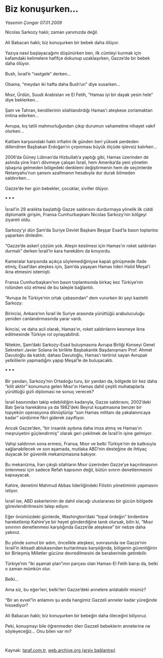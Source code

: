 # Biz konuşurken...

*Yasemin Çongar 07.01.2009*

<div class="taraf_structure_2col_1zq">
<div class="margen_n">



 <p>Nicolas Sarkozy haklı; zaman yanımızda değil. <br/><br/>Ali Babacan haklı; biz konuşurken bir bebek daha ölüyor. <br/><br/>Yazıya nasıl başlayacağımı düşünürken ben, ilk cümleyi kurmak için kafamdaki kelimelere hafifçe dokunup uzaklaşırken, Gazze’de bir bebek daha ölüyor. <br/><br/>Bush, İsrail’e “rastgele” derken... <br/><br/>Obama, “meydan iki hafta daha Bush’un” diye susarken... <br/><br/>Mısır, Ürdün, Suudi Arabistan ve El Fetih, “Hamas iyi bir dayak yesin hele” diye beklerken... <br/><br/>Şam ve Tahran, kendilerinin silahlandırdığı Hamas’ı ateşkese zorlamaktan imtina ederken... <br/><br/>Avrupa, kış tatili mahmurluğundan çıkıp durumun vahametine nihayet vakıf olurken... <br/><br/>Katliam karşısındaki haklı infialini ilk günden beri yüksek perdeden dillendiren Başbakan Erdoğan’ın çırpınması büyük ölçüde işlevsiz kalırken... <br/><br/>2006’da Güney Lübnan’da Hizbullah’a yaptığı gibi, Hamas üzerinden de aslında yine İran’ı dövmeye çalışan İsrail, hem Amerika’da yeni yönetim işbaşına gelmeden bölgedeki denklemi değiştirmenin hem de seçimlerde Netanyahu’nun şansını azaltmanın hesabıyla dur durak bilmeden saldırırken... <br/><br/>Gazze’de her gün bebekler, çocuklar, siviller ölüyor.<b> <br/><br/>* * *</b> <br/><br/>İsrail’in 29 aralıkta başlattığı Gazze saldırısını durdurmaya yönelik ilk ciddi diplomatik girişim, Fransa Cumhurbaşkanı Nicolas Sarkozy’nin bölgeyi ziyareti oldu. <br/><br/>Sarkozy’yi dün Şam’da Suriye Devlet Başkanı Beşşar Esad’la basın toplantısı yaparken dinledim. <br/><br/>“Gazze’de askerî çözüm yok. Ateşin kesilmesi için Hamas’ın roket saldırıları durmalı” derken İsrail’in kara harekâtını da kınıyordu. <br/><br/>Kameralar karşısında açıkça söylemediğiniyse kapalı görüşmede ifade etmiş; Esad’dan ateşkes için, Şam’da yaşayan Hamas lideri Halid Meşal’i ikna etmesini istemişti. <br/><br/>Fransa Cumhurbaşkanı’nın basın toplantısında birkaç kez Türkiye’nin rolünden söz etmesi de bu taleple bağlantılı. <br/><br/>“Avrupa ile Türkiye’nin ortak çabasından” dem vururken iki şeyi kastetti Sarkozy: <br/><br/>Birincisi, Ankara’nın İsrail ile Suriye arasında yürüttüğü arabuluculuğu yeniden canlandırmasında yarar vardı. <br/><br/>İkincisi, ve daha acil olarak, Hamas’ın, roket saldırılarını kesmeye ikna edilmesinde Türkiye rol oynayabilirdi. <br/><br/>Nitekim, Şam’daki Sarkozy-Esad buluşmasına Avrupa Birliği Konseyi Genel Sekreteri Javier Solana ile birlikte Başbakanlık Başdanışmanı Prof. Ahmet Davutoğlu da katıldı; dahası Davutoğlu, Hamas’ı terörist sayan Avrupalı yetkililerin yapmadığını yapıp Meşal’le de buluşacaktı. <b><br/><br/>* * *</b> <br/><br/>Bir yandan, Sarkozy’nin Ortadoğu turu, bir yandan da, bölgede bir kez daha “kilit aktör” konumuna gelen Mısır’ın Hamas dahil çeşitli muhataplarla yürüttüğü gizli diplomasi ne sonuç verecek? <br/><br/>İsrail basınından takip edebildiğim kadarıyla, Gazze saldırısını, 2002’deki Batı Şeria harekâtına ya da 1982’deki Beyrut kuşatmasına benzer bir topyekûn operasyona dönüştürüp “son Hamas militanı da yakalanıncaya kadar” sürdürme fikri giderek zayıflıyor. <br/><br/>Ancak Gazze’den, “bir insanlık ayıbına daha imza atmış ve Hamas’ın meşruiyetini güçlendirmiş” olarak geri çekilmek de İsrail’in işine gelmiyor. <br/><br/>Vahşi saldırının sona ermesi, Fransa, Mısır ve belki Türkiye’nin de katkısıyla sağlanabilecek ve son aşamada, mutlaka ABD’nin desteğine de ihtiyaç duyacak bir güvenlik mekanizmasına bakıyor. <br/><br/>Bu mekanizma, İran çıkışlı silahların Mısır üzerinden Gazze’ye kaçırılmasının önlenmesi için sadece Refah kapısının değil, bütün sınırın denetlenmesini kapsayacak. <br/><br/>Kahire, denetimi Mahmud Abbas liderliğindeki Filistin yönetiminin yapmasını istiyor. <br/><br/>İsrail ise, ABD askerlerinin de dahil olacağı uluslararası bir gücün bölgede görevlendirilmesini talep ediyor. <br/><br/>Eğer önümüzdeki günlerde, Washington’daki “topal ördeğin” birdenbire hareketlenip Kahire’ye bir heyet gönderdiğine tanık olursak, bilin ki, “Mısır sınırının denetlenmesi karşılığında Gazze’de ateşkese” bir nebze daha yakınız. <br/><br/>Bu yönde somut bir adım, öncelikle ateşkesi, sonrasında ise Gazze’nin İsrail’in iktisadi ablukasından kurtarılması karşılığında, bölgenin güvenliğinin bir Birleşmiş Milletler gücüne devredilmesini de beraberinde getirebilir. <br/><br/>Türkiye’nin “iki aşamalı plan”ının parçası olan Hamas-El Fetih barışı da, belki o zaman mümkün olur. <br/><br/>Belki... <br/><br/>Ama siz, bu eğer’leri, belki’leri Gazze’deki annelere anlatabilir misiniz? <br/><br/>“Bir an evvel”in anlamını şu anda hangimiz Gazzeli anneler kadar yüreğinde hissediyor?<br/><br/>Ali Babacan haklı; biz konuşurken bir bebeğin daha öleceğini biliyoruz. <br/><br/>Peki, konuşmayı bile öğrenmeden ölen Gazzeli bebeklerin annelerine ne söyleyeceğiz... Onu bilen var mı?</p>

<br/>


<div id="taraf_not">
</div>

</div>


</div>

Kaynak: [taraf.com.tr](http://www.taraf.com.tr:80/makale/3505.htm), [web.archive.org (arşiv bağlantısı)](http://web.archive.org/web/20090228151704/http://www.taraf.com.tr:80/makale/3505.htm)
